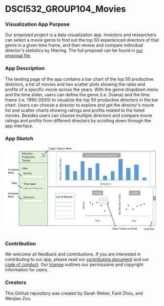 # DSCI532_GROUP104_Movies

### Visualization App Purpose
Our proposed project is a data visualization app. Investors and researchers can select a movie genre to find out the top 50 experienced directors of that genre in a given time frame, and then review and compare individual director's statistics by filtering. The full proposal can be found in [our proposal file](https://github.com/UBC-MDS/DSCI532_GROUP104_Movies/blob/master/proposal.md).

### App Description 
The landing page of the app contains a bar chart of the top 50 productive directors, a list of movies and two scatter plots showing the rates and profits of a specific movie across the years. With the genre dropdown menu and the time slider, users can define the genre (i.e. Drama) and the time frame (i.e. 1990-2000) to visualize the top 50 productive directors in the bar chart. Users can choose a director to explore and get the director's movie list and scatter charts showing ratings and profits related to the listed movies. Besides users can choose multiple directors and compare movie ratings and profits from different directors by scrolling down through the app interface.

### App Sketch  

![](./img/sketch/sketch_of_proposal.PNG)

### Contribution
We welcome all feedback and contributions. If you are interested in contributing to our app, please read our [contributing document](https://github.com/UBC-MDS/DSCI532_GROUP104_Movies/blob/master/CONTRIBUTING.md) and our [code of conduct](https://github.com/UBC-MDS/DSCI532_GROUP104_Movies/blob/master/CODE_OF_CONDUCT.md). Our [license](https://github.com/UBC-MDS/DSCI532_GROUP104_Movies/blob/master/LICENSE) outlines our permissions and copyright information for users.

### Creators
This GitHub repository was created by Sarah Weber, Fanli Zhou, and Wenjiao Zou. 
